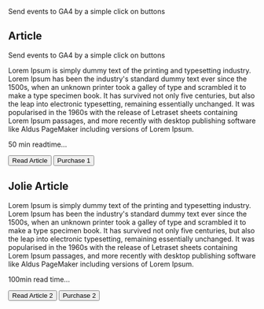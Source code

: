 


Send events to GA4 by a simple click on buttons

## Article 

Send events to GA4 by a simple click on buttons

Lorem Ipsum is simply dummy text of the printing and typesetting industry. Lorem Ipsum has been the industry's standard dummy text ever since the 1500s, when an unknown printer took a galley of type and scrambled it to make a type specimen book. It has survived not only five centuries, but also the leap into electronic typesetting, remaining essentially unchanged. It was popularised in the 1960s with the release of Letraset sheets containing Lorem Ipsum passages, and more recently with desktop publishing software like Aldus PageMaker including versions of Lorem Ipsum.

50 min readtime...

<button id="knapp_1">Read Article</button>
<button id="order_1">Purchase 1</button>

## Jolie Article
Lorem Ipsum is simply dummy text of the printing and typesetting industry. Lorem Ipsum has been the industry's standard dummy text ever since the 1500s, when an unknown printer took a galley of type and scrambled it to make a type specimen book. It has survived not only five centuries, but also the leap into electronic typesetting, remaining essentially unchanged. It was popularised in the 1960s with the release of Letraset sheets containing Lorem Ipsum passages, and more recently with desktop publishing software like Aldus PageMaker including versions of Lorem Ipsum.

100min read time...

<button id="knapp_2">Read Article 2</button>
<button id="order_2">Purchase 2</button>

